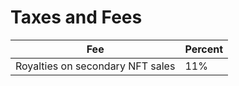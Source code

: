 # Taxes and Fees

| Fee | Percent |
| -------------------------------- | --- |
| Royalties on secondary NFT sales                                 | 11%    |
